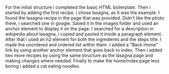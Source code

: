 For the initial structure i completed the basic HTML boilerplate.
Then i started by adding the first recipe. I chose lasagna, as it was the example. I found the lasagna recipe in the page that was provided.
Didn't like the photo there, i searched one in google. Saved it in the images folder and used an anchor element to display it on the page.
I searched for a description in wikipedia about lasagna, i copied and pasted it inside a paragraph element.
After that i used an h2 element for both the ingredients and the steps title. I made the unordered and ordered list within them.
I added a "Back Home" link by using another anchor element that goes back to index.
Then i added two more recipes by using the same structure as the lasagna page and making changes where needed.
Finally to make the home/index page less boring i added a cat eating noodles.

